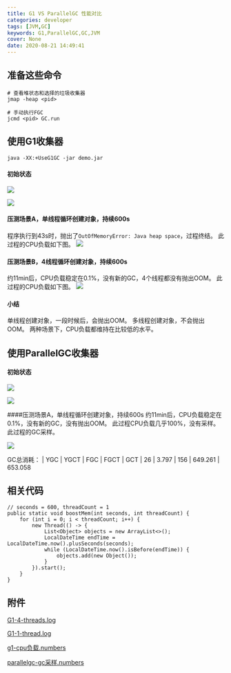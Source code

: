 ```yaml
---
title: G1 VS ParallelGC 性能对比
categories: developer
tags: [JVM,GC]
keywords: G1,ParallelGC,GC,JVM
cover: None
date: 2020-08-21 14:49:41
---
```


## 准备这些命令

```
# 查看堆状态和选择的垃圾收集器
jmap -heap <pid>

# 手动执行FGC
jcmd <pid> GC.run

```

## 使用G1收集器

```
java -XX:+UseG1GC -jar demo.jar
```

#### 初始状态
![](https://bk-5lian.oss-cn-shanghai.aliyuncs.com/20200821143955-image-1.png)

![](https://bk-5lian.oss-cn-shanghai.aliyuncs.com/20200821144008-image-2.png)

#### 压测场景A，单线程循环创建对象，持续600s
程序执行到43s时，抛出了`OutOfMemoryError: Java heap space`，过程终结。
此过程的CPU负载如下图。
![](https://bk-5lian.oss-cn-shanghai.aliyuncs.com/20200821143911-image.png)

#### 压测场景B，4线程循环创建对象，持续600s
约11min后，CPU负载稳定在0.1%，没有新的GC，4个线程都没有抛出OOM。
此过程的CPU负载如下图。
![](https://bk-5lian.oss-cn-shanghai.aliyuncs.com/20200821144056-image-3.png)

#### 小结
单线程创建对象，一段时候后，会抛出OOM。
多线程创建对象，不会抛出OOM。
两种场景下，CPU负载都维持在比较低的水平。

## 使用ParallelGC收集器

#### 初始状态

![](https://bk-5lian.oss-cn-shanghai.aliyuncs.com/20200821144529-image.png)

![](https://bk-5lian.oss-cn-shanghai.aliyuncs.com/20200821144403-image-1.png)

####压测场景A，单线程循环创建对象，持续600s
约11min后，CPU负载稳定在0.1%，没有新的GC，没有抛出OOM。
此过程CPU负载几乎100%，没有采样。
此过程的GC采样。

![](https://bk-5lian.oss-cn-shanghai.aliyuncs.com/20200821144548-image-2.png)

GC总消耗：
| YGC | YGCT | FGC | FGCT | GCT
| 26 | 3.797 | 156 | 649.261 | 653.058


##  相关代码

```
// seconds = 600, threadCount = 1
public static void boostMem(int seconds, int threadCount) {
    for (int i = 0; i < threadCount; i++) {
        new Thread(() -> {
            List<Object> objects = new ArrayList<>();
            LocalDateTime endTime = LocalDateTime.now().plusSeconds(seconds);
            while (LocalDateTime.now().isBefore(endTime)) {
                objects.add(new Object());
            }
        }).start();
    }
}
```

## 附件

[G1-4-threads.log](https://bk-5lian.oss-cn-shanghai.aliyuncs.com/20200821144642-g1-4-threads.log)

[G1-1-thread.log](https://bk-5lian.oss-cn-shanghai.aliyuncs.com/20200821144738-g1-1-thread.log)

[g1-cpu负载.numbers](https://bk-5lian.oss-cn-shanghai.aliyuncs.com/20200821144806-g1-cpu负载.numbers)

[parallelgc-gc采样.numbers](https://bk-5lian.oss-cn-shanghai.aliyuncs.com/20200821144829-parallelgc-gc采样.numbers)